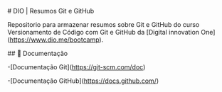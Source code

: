\# DIO | Resumos Git e GitHub



Repositorio para armazenar resumos sobre Git e GitHub do curso Versionamento de Código com Git e GitHub da \[Digital innovation One](https://www.dio.me/bootcamp).



\## 📄 Documentação

-\[Documentação Git](https://git-scm.com/doc)



-\[Documentação GitHub](https://docs.github.com/)

